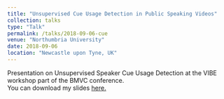 ```yaml
---
title: "Unsupervised Cue Usage Detection in Public Speaking Videos"
collection: talks
type: "Talk"
permalink: /talks/2018-09-06-cue
venue: "Northumbria University"
date: 2018-09-06
location: "Newcastle upon Tyne, UK"
---
```

Presentation on Unsupervised Speaker Cue Usage Detection at the VIBE workshop part of the BMVC conference.<br/>
You can download my slides [here.](https://anshul-gupta24.github.io/files/cue.pdf)
